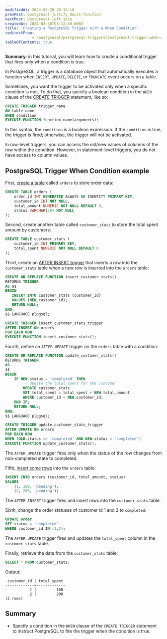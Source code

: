 ```yaml
---
modifiedAt: 2024-03-29 20:13:16
prevPost: postgresql-justify_hours-function
nextPost: postgresql-left-join
createdAt: 2024-03-30T03:12:49.000Z
title: 'Creating a PostgreSQL Trigger with a When Condition'
redirectFrom: 
            - /postgresql/postgresql-triggers/postgresql-trigger-when-condition
tableOfContents: true
---
```



**Summary**: in this tutorial, you will learn how to create a conditional trigger that fires only when a condition is true.

In PostgreSQL, a trigger is a database object that automatically executes a function when `INSERT`, `UPDATE`, `DELETE`, or `TRUNCATE` event occurs on a table.

Sometimes, you want the trigger to be activated only when a specific condition is met. To do that, you specify a boolean condition in the `WHEN` clause of the [CREATE TRIGGER](/postgresql/postgresql-triggers/creating-first-trigger-postgresql) statement, like so:

```sql
CREATE TRIGGER trigger_name
ON table_name
WHEN condition
EXECUTE FUNCTION function_name(arguments);
```

In this syntax, the `condition` is a boolean expression. If the `condition` is true, the trigger is fired; otherwise, the trigger will not be activated.

In row-level triggers, you can access the old/new values of columns of the row within the condition. However, in statement-level triggers, you do not have access to column values.

## PostgreSQL Trigger When Condition example

First, [create a table](/postgresql/postgresql-create-table) called `orders` to store order data:

```sql
CREATE TABLE orders (
    order_id INT GENERATED ALWAYS AS IDENTITY PRIMARY KEY,
    customer_id INT NOT NULL,
    total_amount NUMERIC NOT NULL DEFAULT 0,
    status VARCHAR(20) NOT NULL
);
```

Second, create another table called `customer_stats` to store the total spent amount by customers:

```sql
CREATE TABLE customer_stats (
    customer_id INT PRIMARY KEY,
    total_spent NUMERIC NOT NULL DEFAULT 0
);
```

Third, create an [AFTER INSERT trigger](/postgresql/postgresql-triggers/postgresql-after-insert-trigger) that inserts a row into the `customer_stats` table when a new row is inserted into the `orders` table:

```sql
CREATE OR REPLACE FUNCTION insert_customer_stats()
RETURNS TRIGGER
AS $$
BEGIN
   INSERT INTO customer_stats (customer_id)
   VALUES (NEW.customer_id);
   RETURN NULL;
END;
$$ LANGUAGE plpgsql;

CREATE TRIGGER insert_customer_stats_trigger
AFTER INSERT ON orders
FOR EACH ROW
EXECUTE FUNCTION insert_customer_stats();
```

Fourth, define an `AFTER UPDATE` trigger on the `orders` table with a condition:

```sql
CREATE OR REPLACE FUNCTION update_customer_stats()
RETURNS TRIGGER
AS
$$
BEGIN
    IF NEW.status = 'completed' THEN
        -- Update the total_spent for the customer
        UPDATE customer_stats
        SET total_spent = total_spent + NEW.total_amount
        WHERE customer_id = NEW.customer_id;
    END IF;
    RETURN NULL;
END;
$$ LANGUAGE plpgsql;

CREATE TRIGGER update_customer_stats_trigger
AFTER UPDATE ON orders
FOR EACH ROW
WHEN (OLD.status <> 'completed' AND NEW.status = 'completed')
EXECUTE FUNCTION update_customer_stats();
```

The `AFTER UPDATE` trigger fires only when the status of the row changes from non-completed state to completed.

Fifth, [insert some rows](/postgresql/postgresql-insert-multiple-rows) into the `orders` table:

```sql
INSERT INTO orders (customer_id, total_amount, status)
VALUES
    (1, 100, 'pending'),
    (2, 200, 'pending');
```

The `AFTER INSERT` trigger fires and insert rows into the `customer_stats` table.

Sixth, change the order statuses of customer id 1 and 2 to `completed`:

```sql
UPDATE order
SET status = 'completed'
WHERE customer_id IN (1,2);
```

The `AFTER UPDATE` trigger fires and updates the `total_spent` column in the `customer_stats` table.

Finally, retrieve the data from the `customer_stats` table:

```sql
SELECT * FROM customer_stats;
```

Output:

```
 customer_id | total_spent
-------------+-------------
           1 |         100
           2 |         200
(2 rows)
```

## Summary

- Specify a condition in the `WHEN` clause of the `CREATE TRIGGER` statement to instruct PostgreSQL to fire the trigger when the condition is true.
